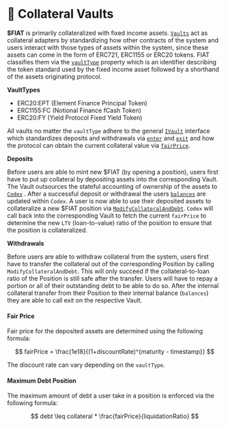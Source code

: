 # 🏺 Collateral Vaults

**$FIAT** is primarily collateralized with fixed income assets. [`Vaults`](https://www.github.com/fiatdao/vaults) act as collateral adapters by standardizing how other contracts of the system and users interact with those types of assets within the system, since these assets can come in the form of ERC721, ERC1155 or ERC20 tokens. FIAT classifies them via the [`vaultType`](https://github.com/fiatdao/fiat/blob/main/src/interfaces/IVault.sol#L20) property which is an identifier describing the token standard used by the fixed income asset followed by a shorthand of the assets originating protocol.

**VaultTypes**

* ERC20:EPT (Element Finance Principal Token)
* ERC1155:FC (Notional Finance fCash Token)
* ERC20:FY (Yield Protocol Fixed Yield Token)

All vaults no matter the `vaultType` adhere to the general [`IVault`](https://github.com/fiatdao/fiat/blob/main/src/interfaces/IVault.sol) interface which standardizes deposits and withdrawals via [`enter`](https://github.com/fiatdao/fiat/blob/main/src/interfaces/IVault.sol#L36) and [`exit`](https://github.com/fiatdao/fiat/blob/main/src/interfaces/IVault.sol#L42) and how the protocol can obtain the current collateral value via [`fairPrice`](https://github.com/fiatdao/fiat/blob/main/src/interfaces/IVault.sol#L30).

**Deposits**

Before users are able to mint new $FIAT (by opening a position), users first have to put up collateral by depositing assets into the corresponding Vault. The Vault outsources the stateful accounting of ownership of the assets to [`Codex`](https://github.com/fiatdao/fiat/blob/main/src/Codex.sol) . After a successful deposit or withdrawal the users [`balances`](https://github.com/fiatdao/fiat/blob/main/src/Codex.sol#L73) are updated within `Codex`. A user is now able to use their deposited assets to collateralize a new $FIAT position via [`ModifyCollateralAndDebt`](../fiat/position-management.md#adjusting-a-positions-collateral-to-debt-ratio). `Codex` will call back into the corresponding Vault to fetch the current `fairPrice` to determine the new `LTV` (loan-to-value) ratio of the position to ensure that the position is collateralized.

**Withdrawals**

Before users are able to withdraw collateral from the system, users first have to transfer the collateral out of the corresponding Position by calling `ModifyCollateralAndDebt`. This will only succeed if the collateral-to-loan ratio of the Position is still safe after the transfer. Users will have to repay a portion or all of their outstanding debt to be able to do so. After the internal collateral transfer from their Position to their internal balance (`balances`) they are able to call exit on the respective Vault.

#### Fair Price

Fair price for the deposited assets are determined using the following formula:

$$
fairPrice = \frac{1e18}{(1+discountRate)^{maturity - timestamp}}
$$

The discount rate can vary depending on the `vaultType`.

#### Maximum Debt Position

The maximum amount of debt a user take in a position is enforced via the following formula:

$$
debt \leq collateral * \frac{fairPrice}{liquidationRatio}
$$

